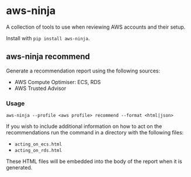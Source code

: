 # aws-ninja

A collection of tools to use when reviewing AWS accounts and their setup.

Install with `pip install aws-ninja`.

## aws-ninja recommend

Generate a recommendation report using the following sources:

- AWS Compute Optimiser: ECS, RDS
- AWS Trusted Advisor

### Usage

```shell
aws-ninja --profile <aws profile> recommend --format <html|json>
```

If you wish to include additional information on how to act on the recommendations run the command
in a directory with the following files:

- `acting_on_ecs.html`
- `acting_on_rds.html`

These HTML files will be embedded into the body of the report when it is generated.
